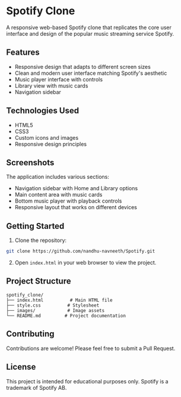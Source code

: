 # Spotify Clone

A responsive web-based Spotify clone that replicates the core user interface and design of the popular music streaming service Spotify.

## Features

- Responsive design that adapts to different screen sizes
- Clean and modern user interface matching Spotify's aesthetic
- Music player interface with controls
- Library view with music cards
- Navigation sidebar

## Technologies Used

- HTML5
- CSS3
- Custom icons and images
- Responsive design principles

## Screenshots

The application includes various sections:

- Navigation sidebar with Home and Library options
- Main content area with music cards
- Bottom music player with playback controls
- Responsive layout that works on different devices

## Getting Started

1. Clone the repository:

```bash
git clone https://github.com/nandhu-navneeth/Spotify.git
```

2. Open `index.html` in your web browser to view the project.

## Project Structure

```
spotify_clone/
├── index.html          # Main HTML file
├── style.css          # Stylesheet
├── images/            # Image assets
└── README.md         # Project documentation
```

## Contributing

Contributions are welcome! Please feel free to submit a Pull Request.

## License

This project is intended for educational purposes only. Spotify is a trademark of Spotify AB.
